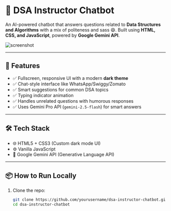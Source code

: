 # 🧠 DSA Instructor Chatbot

An AI-powered chatbot that answers questions related to **Data Structures and Algorithms** with a mix of politeness and sass 😄. Built using **HTML, CSS, and JavaScript**, powered by **Google Gemini API**.

![screenshot]()

---

## 🚀 Features

- ✅ Fullscreen, responsive UI with a modern **dark theme**
- ✅ Chat-style interface like WhatsApp/Swiggy/Zomato
- ✅ Smart suggestions for common DSA topics
- ✅ Typing indicator animation
- ✅ Handles unrelated questions with humorous responses
- ✅ Uses Gemini Pro API (`gemini-2.5-flash`) for smart answers

---

## 🛠️ Tech Stack

- 🌐 HTML5 + CSS3 (Custom dark mode UI)
- ⚙️ Vanilla JavaScript
- 🤖 Google Gemini API (Generative Language API)

---

## 📦 How to Run Locally

1. Clone the repo:
   ```bash
   git clone https://github.com/yourusername/dsa-instructor-chatbot.git
   cd dsa-instructor-chatbot
